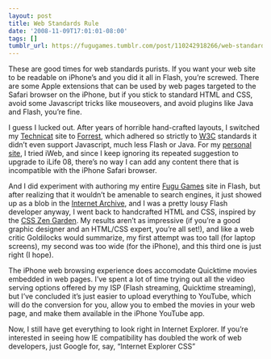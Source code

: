```yaml
---
layout: post
title: Web Standards Rule
date: '2008-11-09T17:01:01-08:00'
tags: []
tumblr_url: https://fugugames.tumblr.com/post/110242918266/web-standards-rule
---
```

These are good times for web standards purists. If you want your web site to be readable on iPhone’s and you did it all in Flash, you’re screwed. There are some Apple extensions that can be used by web pages targeted to the Safari browser on the iPhone, but if you stick to standard HTML and CSS, avoid some Javascript tricks like mouseovers, and avoid plugins like Java and Flash, you’re fine.

I guess I lucked out. After years of horrible hand-crafted layouts, I switched my [Technicat](http://www.technicat.com/) site to [Forrest](http://apache.forrest.org/), which adhered so strictly to [W3C](http://w3c.org/) standards it didn’t even support Javascript, much less Flash or Java. For my [personal site](http://philipchu.com/), I tried iWeb, and since I keep ignoring its repeated suggestion to upgrade to iLife 08, there’s no way I can add any content there that is incompatible with the iPhone Safari browser.

And I did experiment with authoring my entire [Fugu Games](http://fugugames.com/) site in Flash, but after realizing that it wouldn’t be amenable to search engines, it just showed up as a blob in the [Internet Archive](http://archive.org/), and I was a pretty lousy Flash developer anyway, I went back to handcrafted HTML and CSS, inspired by the [CSS Zen Garden](http://csszengarden.com/). My results aren’t as impressive (if you’re a good graphic designer and an HTML/CSS expert, you’re all set!), and like a web critic Goldilocks would summarize, my first attempt was too tall (for laptop screens), my second was too wide (for the iPhone), and this third one is just right (I hope).

The iPhone web browsing experience does accomodate Quicktime movies embedded in web pages. I’ve spent a lot of time trying out all the video serving options offered by my ISP (Flash streaming, Quicktime streaming), but I’ve concluded it’s just easier to upload everything to YouTube, which will do the conversion for you, allow you to embed the movies in your web page, and make them available in the iPhone YouTube app.

Now, I still have get everything to look right in Internet Explorer. If you’re interested in seeing how IE compatibility has doubled the work of web developers, just Google for, say, “Internet Explorer CSS”

